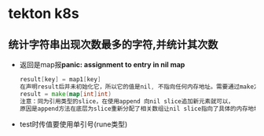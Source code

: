 # tekton k8s

## 统计字符串出现次数最多的字符,并统计其次数
- 返回是map报**panic: assignment to entry in nil map**

  ```go
  result[key] = map1[key]
  在声明result后并未初始化它，所以它的值是nil, 不指向任何内存地址。需要通过make方法分配确定的内存地;
  result = make(map[int]int)
  注意：同为引用类型的slice，在使用append 向nil slice追加新元素就可以，
  原因是append方法在底层为slice重新分配了相关数组让nil slice指向了具体的内存地址
  ```

- test时传值要使用单引号(rune类型)

